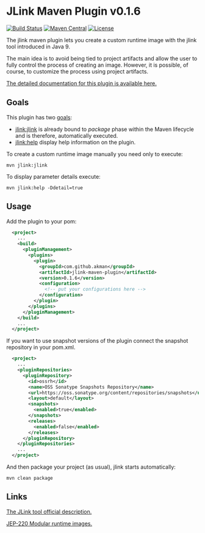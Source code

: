 # JLink Maven Plugin v0.1.6

[![Build Status][travis_badge]][travis_href]
[![Maven Central][central_badge]][central_href]
[![License][license_badge]][license_href]

The jlink maven plugin lets you create a custom runtime image with
the jlink tool introduced in Java 9.

The main idea is to avoid being tied to project artifacts and allow the user
to fully control the process of creating an image. However, it is possible,
of course, to customize the process using project artifacts.

[The detailed documentation for this plugin is available here.][goals]

## Goals

This plugin has two [goals][goals]:

- [jlink:jlink][mojo_jlink] is already bound to *package* phase within the Maven
lifecycle and is therefore, automatically executed.
- [jlink:help][mojo_help] display help information on the plugin.

To create a custom runtime image manually you need only to execute:

```console
mvn jlink:jlink
```

To display parameter details execute:

```console
mvn jlink:help -Ddetail=true
```

## Usage

Add the plugin to your pom:

```xml
  <project>
    ...
    <build>
      <pluginManagement>
        <plugins>
          <plugin>
            <groupId>com.github.akman</groupId>
            <artifactId>jlink-maven-plugin</artifactId>
            <version>0.1.6</version>
            <configuration>
              <!-- put your configurations here -->
            </configuration>
          </plugin>
        </plugins>
      </pluginManagement>
    </build>
    ...
  </project>
```

If you want to use snapshot versions of the plugin connect the snapshot
repository in your pom.xml.

```xml
  <project>
    ...
    <pluginRepositories>
      <pluginRepository>
        <id>ossrh</id>
        <name>OSS Sonatype Snapshots Repository</name>
        <url>https://oss.sonatype.org/content/repositories/snapshots</url>
        <layout>default</layout>
        <snapshots>
          <enabled>true</enabled>
        </snapshots>
        <releases>
          <enabled>false</enabled>
        </releases>
      </pluginRepository>
    </pluginRepositories>
    ...
  </project>
```

And then package your project (as usual), jlink starts automatically:

```console
mvn clean package
```

## Links

[The JLink tool official description.][jlink]

[JEP-220 Modular runtime images.][jep220]

[travis_badge]: https://travis-ci.com/akman/jlink-maven-plugin.svg?branch=v0.1.6
[travis_href]: https://travis-ci.com/akman/jlink-maven-plugin
[central_badge]: https://img.shields.io/maven-central/v/com.github.akman/jlink-maven-plugin
[central_href]: https://search.maven.org/artifact/com.github.akman/jlink-maven-plugin
[license_badge]: https://img.shields.io/github/license/akman/jlink-maven-plugin.svg
[license_href]: https://github.com/akman/jlink-maven-plugin/blob/master/LICENSE
[goals]: https://akman.github.io/jlink-maven-plugin/plugin-info.html
[mojo_jlink]: https://akman.github.io/jlink-maven-plugin/jlink-mojo.html
[mojo_help]: https://akman.github.io/jlink-maven-plugin/help-mojo.html
[jlink]: https://docs.oracle.com/en/java/javase/14/docs/specs/man/jlink.html
[jep220]: http://openjdk.java.net/jeps/220
